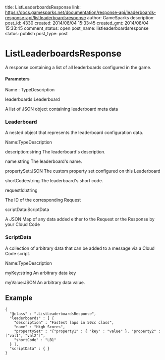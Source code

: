 title: ListLeaderboardsResponse
link: https://docs.gamesparks.net/documentation/response-api/leaderboards-response-api/listleaderboardsresponse
author: GameSparks
description: 
post_id: 4330
created: 2014/08/04 15:33:45
created_gmt: 2014/08/04 15:33:45
comment_status: open
post_name: listleaderboardsresponse
status: publish
post_type: post

<!--A response containing a list of all leaderboards configured in the game. -->

# ListLeaderboardsResponse

A response containing a list of all leaderboards configured in the game.

#### Parameters

Name : TypeDescription

leaderboards:Leaderboard

A list of JSON object containing leaderboard meta data

### Leaderboard

A nested object that represents the leaderboard configuration data.

Name:TypeDescription

description:string
The leaderboard's description.

name:string
The leaderboard's name.

propertySet:JSON
The custom property set configured on this Leaderboard

shortCode:string
The leaderboard's short code.

requestId:string

The ID of the corresponding Request

scriptData:ScriptData

A JSON Map of any data added either to the Request or the Response by your Cloud Code

### ScriptData

A collection of arbitrary data that can be added to a message via a Cloud Code script.

Name:TypeDescription

myKey:string
An arbitrary data key

myValue:JSON
An arbitrary data value.
  


## Example
    
    
    {
      "@class" : ".ListLeaderboardsResponse",
      "leaderboards" : [ {
        "description" : "Fastest laps in 50cc class",
        "name" : "High Scores",
        "propertySet" : "{"property1" : { "key" : "value" }, "property2" : ["val1", "val2"]",
        "shortCode" : "LB1"
      } ],
      "scriptData" : { }
    }